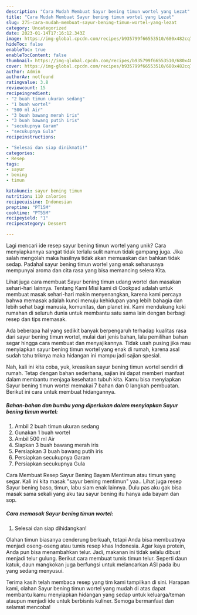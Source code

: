 ```yaml
---
description: "Cara Mudah Membuat Sayur bening timun wortel yang Lezat"
title: "Cara Mudah Membuat Sayur bening timun wortel yang Lezat"
slug: 275-cara-mudah-membuat-sayur-bening-timun-wortel-yang-lezat
category: Uncategorized
date: 2023-01-14T17:16:12.343Z
image: https://img-global.cpcdn.com/recipes/b935799f66553510/680x482cq70/sayur-bening-timun-wortel-foto-resep-utama.jpg
hideToc: false
enableToc: true
enableTocContent: false
thumbnail: https://img-global.cpcdn.com/recipes/b935799f66553510/680x482cq70/sayur-bening-timun-wortel-foto-resep-utama.jpg
cover: https://img-global.cpcdn.com/recipes/b935799f66553510/680x482cq70/sayur-bening-timun-wortel-foto-resep-utama.jpg
author: Admin
authorAv: notfound
ratingvalue: 3.8
reviewcount: 15
recipeingredient:
- "2 buah timun ukuran sedang"
- "1 buah wortel"
- "500 ml Air"
- "3 buah bawang merah iris"
- "3 buah bawang putih iris"
- "secukupnya Garam"
- "secukupnya Gula"
recipeinstructions:

- "Selesai dan siap dinikmati!"
categories:
- Resep
tags:
- sayur
- bening
- timun

katakunci: sayur bening timun 
nutrition: 110 calories
recipecuisine: Indonesian
preptime: "PT15M"
cooktime: "PT55M"
recipeyield: "1"
recipecategory: Dessert

---
```





Lagi mencari ide resep sayur bening timun wortel yang unik? Cara menyiapkannya sangat tidak terlalu sulit namun tidak gampang juga. Jika salah mengolah maka hasilnya tidak akan memuaskan dan bahkan tidak sedap. Padahal sayur bening timun wortel yang enak seharusnya mempunyai aroma dan cita rasa yang bisa memancing selera Kita.





Lihat juga cara membuat Sayur bening timun udang wortel dan masakan sehari-hari lainnya. Tentang Kami Misi kami di Cookpad adalah untuk membuat masak sehari-hari makin menyenangkan, karena kami percaya bahwa memasak adalah kunci menuju kehidupan yang lebih bahagia dan lebih sehat bagi manusia, komunitas, dan planet ini. Kami mendukung koki rumahan di seluruh dunia untuk membantu satu sama lain dengan berbagi resep dan tips memasak.

Ada beberapa hal yang sedikit banyak berpengaruh terhadap kualitas rasa dari sayur bening timun wortel, mulai dari jenis bahan, lalu pemilihan bahan segar hingga cara membuat dan menyajikannya. Tidak usah pusing jika mau menyiapkan sayur bening timun wortel yang enak di rumah, karena asal sudah tahu triknya maka hidangan ini mampu jadi sajian spesial.






Nah, kali ini kita coba, yuk, kreasikan sayur bening timun wortel sendiri di rumah. Tetap dengan bahan sederhana, sajian ini dapat memberi manfaat dalam membantu menjaga kesehatan tubuh kita. Kamu bisa menyiapkan Sayur bening timun wortel memakai 7 bahan dan 0 langkah pembuatan. Berikut ini cara untuk membuat hidangannya.

<!--inarticleads1-->

##### Bahan-bahan dan bumbu yang diperlukan dalam menyiapkan Sayur bening timun wortel:

1. Ambil 2 buah timun ukuran sedang
1. Gunakan 1 buah wortel
1. Ambil 500 ml Air
1. Siapkan 3 buah bawang merah iris
1. Persiapkan 3 buah bawang putih iris
1. Persiapkan secukupnya Garam
1. Persiapkan secukupnya Gula


Cara Membuat Resep Sayur Bening Bayam Mentimun atau timun yang segar. Kali ini kita masak &#34;sayur bening mentimun&#34; yaa.. Lihat juga resep Sayur bening baso, timun, labu siam enak lainnya. Dulu pas aku gak bisa masak sama sekali yang aku tau sayur bening itu hanya ada bayam dan sop. 

<!--inarticleads2-->

##### Cara memasak Sayur bening timun wortel:


1. Selesai dan siap dihidangkan!

Olahan timun biasanya cenderung berkuah, tetapi Anda bisa membuatnya menjadi oseng-oseng atau tumis resep khas Indonesia. Agar kaya protein, Anda pun bisa menambahkan telur. Jadi, makanan ini tidak selalu dibuat menjadi telur gulung. Berikut cara membuat tumis timun telur. Seperti daun katuk, daun mangkokan juga berfungsi untuk melancarkan ASI pada ibu yang sedang menyusui. 

Terima kasih telah membaca resep yang tim kami tampilkan di sini. Harapan kami, olahan Sayur bening timun wortel yang mudah di atas dapat membantu kamu menyiapkan hidangan yang sedap untuk keluarga/teman ataupun menjadi ide untuk berbisnis kuliner. Semoga bermanfaat dan selamat mencoba!
